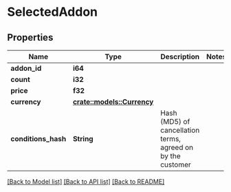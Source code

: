 # SelectedAddon

## Properties

Name | Type | Description | Notes
------------ | ------------- | ------------- | -------------
**addon_id** | **i64** |  | 
**count** | **i32** |  | 
**price** | **f32** |  | 
**currency** | [**crate::models::Currency**](Currency.md) |  | 
**conditions_hash** | **String** | Hash (MD5) of cancellation terms, agreed on by the customer | 

[[Back to Model list]](../README.md#documentation-for-models) [[Back to API list]](../README.md#documentation-for-api-endpoints) [[Back to README]](../README.md)


